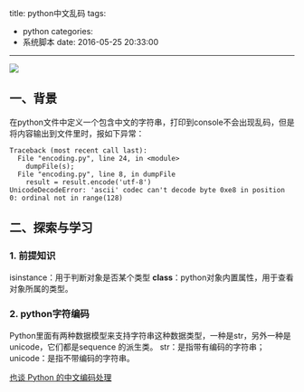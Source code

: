 title: python中文乱码
tags:
  - python
categories:
  - 系统脚本
date: 2016-05-25 20:33:00
---
<img src="/asserts/images/logo/python.png" class="img-logo img-center" />

## 一、背景
在python文件中定义一个包含中文的字符串，打印到console不会出现乱码，但是将内容输出到文件里时，报如下异常：
```
Traceback (most recent call last):
  File "encoding.py", line 24, in <module>
    dumpFile(s);
  File "encoding.py", line 8, in dumpFile
    result = result.encode('utf-8')
UnicodeDecodeError: 'ascii' codec can't decode byte 0xe8 in position 0: ordinal not in range(128)
```


## 二、探索与学习

### 1. 前提知识
isinstance：用于判断对象是否某个类型
__class__：python对象内置属性，用于查看对象所属的类型。

### 2. python字符编码
Python里面有两种数据模型来支持字符串这种数据类型，一种是str，另外一种是unicode，它们都是sequence 的派生类。
str：是指带有编码的字符串；unicode：是指不带编码的字符串。


[也谈 Python 的中文编码处理](http://in355hz.iteye.com/blog/1860787)
